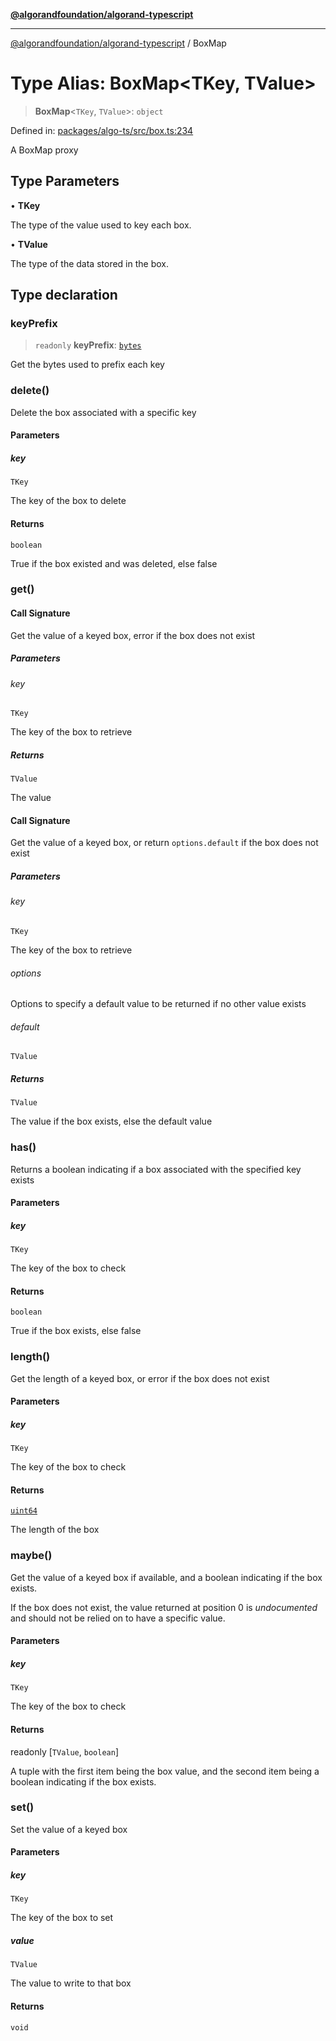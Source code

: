 [**@algorandfoundation/algorand-typescript**](../README.md)

***

[@algorandfoundation/algorand-typescript](../README.md) / BoxMap

# Type Alias: BoxMap\<TKey, TValue\>

> **BoxMap**\<`TKey`, `TValue`\>: `object`

Defined in: [packages/algo-ts/src/box.ts:234](https://github.com/algorandfoundation/puya-ts/blob/main/packages/algo-ts/src/box.ts#L234)

A BoxMap proxy

## Type Parameters

• **TKey**

The type of the value used to key each box.

• **TValue**

The type of the data stored in the box.

## Type declaration

### keyPrefix

> `readonly` **keyPrefix**: [`bytes`](bytes.md)

Get the bytes used to prefix each key

### delete()

Delete the box associated with a specific key

#### Parameters

##### key

`TKey`

The key of the box to delete

#### Returns

`boolean`

True if the box existed and was deleted, else false

### get()

#### Call Signature

Get the value of a keyed box, error if the box does not exist

##### Parameters

###### key

`TKey`

The key of the box to retrieve

##### Returns

`TValue`

The value

#### Call Signature

Get the value of a keyed box, or return `options.default` if the box does not exist

##### Parameters

###### key

`TKey`

The key of the box to retrieve

###### options

Options to specify a default value to be returned if no other value exists

###### default

`TValue`

##### Returns

`TValue`

The value if the box exists, else the default value

### has()

Returns a boolean indicating if a box associated with the specified key exists

#### Parameters

##### key

`TKey`

The key of the box to check

#### Returns

`boolean`

True if the box exists, else false

### length()

Get the length of a keyed box, or error if the box does not exist

#### Parameters

##### key

`TKey`

The key of the box to check

#### Returns

[`uint64`](uint64.md)

The length of the box

### maybe()

Get the value of a keyed box if available, and a boolean indicating if the box exists.

If the box does not exist, the value returned at position 0 is _undocumented_ and should not be relied on to have a specific value.

#### Parameters

##### key

`TKey`

The key of the box to check

#### Returns

readonly \[`TValue`, `boolean`\]

A tuple with the first item being the box value, and the second item being a boolean indicating if the box exists.

### set()

Set the value of a keyed box

#### Parameters

##### key

`TKey`

The key of the box to set

##### value

`TValue`

The value to write to that box

#### Returns

`void`
